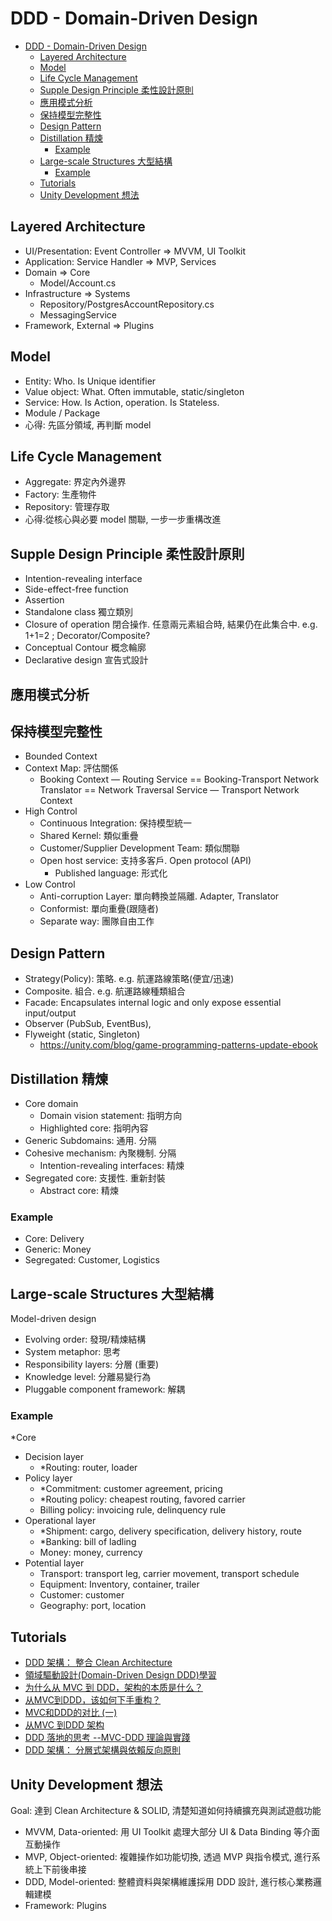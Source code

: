# DDD - Domain-Driven Design

<!-- TOC -->
* [DDD - Domain-Driven Design](#ddd---domain-driven-design)
  * [Layered Architecture](#layered-architecture)
  * [Model](#model)
  * [Life Cycle Management](#life-cycle-management)
  * [Supple Design Principle 柔性設計原則](#supple-design-principle-柔性設計原則)
  * [應用模式分析](#應用模式分析)
  * [保持模型完整性](#保持模型完整性)
  * [Design Pattern](#design-pattern)
  * [Distillation 精煉](#distillation-精煉)
    * [Example](#example)
  * [Large-scale Structures 大型結構](#large-scale-structures-大型結構)
    * [Example](#example-1)
  * [Tutorials](#tutorials)
  * [Unity Development 想法](#unity-development-想法)
<!-- TOC -->

## Layered Architecture

- UI/Presentation: Event Controller => MVVM, UI Toolkit
- Application: Service Handler => MVP, Services
- Domain => Core
  - Model/Account.cs
- Infrastructure => Systems
  - Repository/PostgresAccountRepository.cs
  - MessagingService
- Framework, External => Plugins

## Model

- Entity: Who. Is Unique identifier
- Value object: What. Often immutable, static/singleton
- Service: How. Is Action, operation. Is Stateless.
- Module / Package
- 心得: 先區分領域, 再判斷 model

## Life Cycle Management

- Aggregate: 界定內外邊界
- Factory: 生產物件
- Repository: 管理存取
- 心得:從核心與必要 model 關聯, 一步一步重構改進

## Supple Design Principle 柔性設計原則

- Intention-revealing interface
- Side-effect-free function
- Assertion
- Standalone class 獨立類別
- Closure of operation 閉合操作. 任意兩元素組合時, 結果仍在此集合中. e.g. 1+1=2 ; Decorator/Composite?
- Conceptual Contour 概念輪廓
- Declarative design 宣告式設計

## 應用模式分析

## 保持模型完整性

- Bounded Context
- Context Map: 評估關係
  - Booking Context — Routing Service == Booking-Transport Network Translator == Network Traversal Service — Transport Network Context
- High Control
  - Continuous Integration: 保持模型統一
  - Shared Kernel: 類似重疊
  - Customer/Supplier Development Team: 類似關聯
  - Open host service: 支持多客戶. Open protocol (API)
    - Published language: 形式化
- Low Control
  - Anti-corruption Layer: 單向轉換並隔離. Adapter, Translator
  - Conformist: 單向重疊(跟隨者)
  - Separate way: 團隊自由工作

## Design Pattern

- Strategy(Policy): 策略. e.g. 航運路線策略(便宜/迅速)
- Composite. 組合. e.g. 航運路線種類組合
- Facade: Encapsulates internal logic and only expose essential input/output
- Observer (PubSub, EventBus),
- Flyweight (static, Singleton)
  - https://unity.com/blog/game-programming-patterns-update-ebook

## Distillation 精煉

- Core domain
  - Domain vision statement: 指明方向
  - Highlighted core: 指明內容
- Generic Subdomains: 通用. 分隔
- Cohesive mechanism: 內聚機制. 分隔
  - Intention-revealing interfaces: 精煉
- Segregated core: 支援性. 重新封裝
  - Abstract core: 精煉

### Example

- Core: Delivery
- Generic: Money
- Segregated: Customer, Logistics

## Large-scale Structures 大型結構

Model-driven design

- Evolving order: 發現/精煉結構
- System metaphor: 思考
- Responsibility layers: 分層 (重要)
- Knowledge level: 分離易變行為
- Pluggable component framework: 解耦

### Example

*Core

- Decision layer
  - *Routing: router, loader
- Policy layer
  - *Commitment: customer agreement, pricing
  - *Routing policy: cheapest routing, favored carrier
  - Billing policy: invoicing rule, delinquency rule
- Operational layer
  - *Shipment: cargo, delivery specification, delivery history, route
  - *Banking: bill of ladling
  - Money: money, currency
- Potential layer
  - Transport: transport leg, carrier movement, transport schedule
  - Equipment: Inventory, container, trailer
  - Customer: customer
  - Geography: port, location

## Tutorials

- [DDD 架構： 整合 Clean Architecture](https://ithelp.ithome.com.tw/articles/10222311)
- [領域驅動設計(Domain-Driven Design DDD)學習](https://hackmd.io/@ohQEG7SsQoeXVwVP2-v06A/rJjR_PyBi)
- [为什么从 MVC 到 DDD，架构的本质是什么？](https://www.cnblogs.com/xiaofuge/p/17524726.html)
- [从MVC到DDD，该如何下手重构？](https://www.cnblogs.com/xiaofuge/p/17729277.html)
- [MVC和DDD的对比 (一)](https://blog.csdn.net/qq_43141726/article/details/124973784)
- [从MVC 到DDD 架构](https://blog.csdn.net/aasd23/article/details/137084215)
- [DDD 落地的思考 --MVC-DDD 理論與實踐](https://www.readfog.com/a/1672443702438629376)
- [DDD 架構： 分層式架構與依賴反向原則](https://ithelp.ithome.com.tw/articles/10222162)

## Unity Development 想法

Goal: 達到 Clean Architecture & SOLID, 清楚知道如何持續擴充與測試遊戲功能

- MVVM, Data-oriented: 用 UI Toolkit 處理大部分 UI & Data Binding 等介面互動操作
- MVP, Object-oriented: 複雜操作如功能切換, 透過 MVP 與指令模式, 進行系統上下前後串接
- DDD, Model-oriented: 整體資料與架構維護採用 DDD 設計, 進行核心業務邏輯建模
- Framework: Plugins
